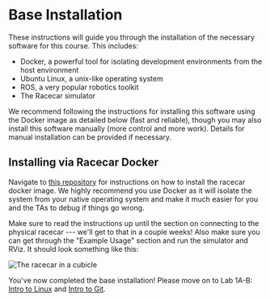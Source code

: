 # Base Installation

These instructions will guide you through the installation of the necessary software for this course.
This includes:

- Docker, a powerful tool for isolating development environments from the host environment
- Ubuntu Linux, a unix-like operating system
- ROS, a very popular robotics toolkit
- The Racecar simulator

We recommend following the instructions for installing this software using the Docker image as detailed below (fast and reliable), though you may also install this software manually (more control and more work). Details for manual installation can be provided if necessary.

## Installing via Racecar Docker
Navigate to [this repository](https://github.com/mit-racecar/racecar_docker) for instructions on how to install the racecar docker image. We highly recommend you use Docker as it will isolate the system from your native operating system and make it much easier for you and the TAs to debug if things go wrong. 

Make sure to read the instructions up until the section on connecting to the physical racecar --- we'll get to that in a couple weeks! Also make sure you can get through the "Example Usage" section and run the simulator and RViz. It should look something like this:

![The racecar in a cubicle](https://raw.githubusercontent.com/mit-racecar/racecar_simulator/master/media/racecar_simulator_rviz_2.png)

You've now completed the base installation! Please move on to Lab 1A-B: [Intro to Linux](https://github.com/mit-rss/intro_to_linux) and [Intro to Git](https://github.com/mit-rss/intro_to_git).

